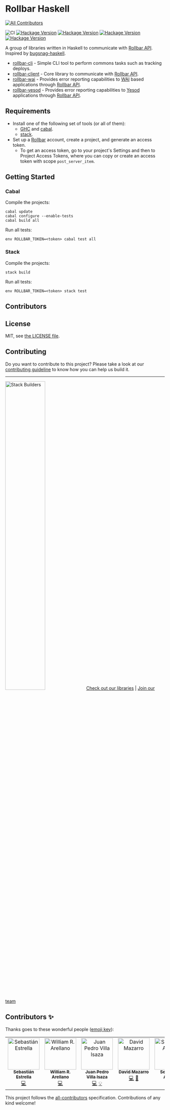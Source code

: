 # Rollbar Haskell
<!-- ALL-CONTRIBUTORS-BADGE:START - Do not remove or modify this section -->
[![All Contributors](https://img.shields.io/badge/all_contributors-1-orange.svg?style=flat-square)](#contributors-)
<!-- ALL-CONTRIBUTORS-BADGE:END -->

![CI](https://github.com/stackbuilders/rollbar-haskell/workflows/CI/badge.svg)
[![Hackage Version](https://img.shields.io/hackage/v/rollbar-cli?label=rollbar-cli)](http://hackage.haskell.org/package/rollbar-cli)
[![Hackage Version](https://img.shields.io/hackage/v/rollbar-client?label=rollbar-cli)](http://hackage.haskell.org/package/rollbar-client)
[![Hackage Version](https://img.shields.io/hackage/v/rollbar-wai?label=rollbar-cli)](http://hackage.haskell.org/package/rollbar-wai)
[![Hackage Version](https://img.shields.io/hackage/v/rollbar-yesod?label=rollbar-cli)](http://hackage.haskell.org/package/rollbar-yesod)

A group of libraries written in Haskell to communicate with [Rollbar
API][rollbar-api]. Inspired by
[bugsnag-haskell](https://github.com/pbrisbin/bugsnag-haskell).

- [rollbar-cli](rollbar-cli/) - Simple CLI tool to perform commons tasks such
  as tracking deploys.
- [rollbar-client](rollbar-client/) - Core library to communicate with [Rollbar
  API][rollbar-api].
- [rollbar-wai](rollbar-wai/) - Provides error reporting capabilities to
  [WAI](http://hackage.haskell.org/package/wai) based applications through
  [Rollbar API][rollbar-api].
- [rollbar-yesod](rollbar-yesod/) - Provides error reporting capabilities to
  [Yesod](https://www.yesodweb.com/) applications through [Rollbar
  API][rollbar-api].

## Requirements

- Install one of the following set of tools (or all of them):
  - [GHC](https://www.haskell.org/ghc/download.html) and
    [cabal](https://www.haskell.org/cabal/download.html).
  - [stack](https://docs.haskellstack.org/en/stable/README/).
- Set up a [Rollbar][rollbar] account, create a project, and generate an access
  token.
  - To get an access token, go to your project's Settings and then to Project
    Access Tokens, where you can copy or create an access token with scope
    `post_server_item`.

[rollbar]: https://rollbar.com/

## Getting Started

### Cabal

Compile the projects:

```
cabal update
cabal configure --enable-tests
cabal build all
```

Run all tests:

```
env ROLLBAR_TOKEN=<token> cabal test all
```

### Stack

Compile the projects:

```
stack build
```

Run all tests:

```
env ROLLBAR_TOKEN=<token> stack test
```

## Contributors

<!-- ALL-CONTRIBUTORS-LIST:START - Do not remove or modify this section -->
<!-- prettier-ignore-start -->
<!-- markdownlint-disable -->

<!-- markdownlint-restore -->
<!-- prettier-ignore-end -->

<!-- ALL-CONTRIBUTORS-LIST:END -->

## License

MIT, see [the LICENSE file](LICENSE).

## Contributing

Do you want to contribute to this project? Please take a look at our [contributing guideline](/docs/CONTRIBUTING.md) to know how you can help us build it.

---
<img src="https://cdn.stackbuilders.com/media/images/Sb-supports.original.png" alt="Stack Builders" width="50%"></img>
[Check out our libraries](https://github.com/stackbuilders/) | [Join our team](https://www.stackbuilders.com/join-us/)

[rollbar-api]: https://docs.rollbar.com/

## Contributors ✨

Thanks goes to these wonderful people ([emoji key](https://allcontributors.org/docs/en/emoji-key)):

<!-- ALL-CONTRIBUTORS-LIST:START - Do not remove or modify this section -->
<!-- prettier-ignore-start -->
<!-- markdownlint-disable -->
<table>
  <tbody>
    <tr>
      <td align="center" valign="top" width="14.28%"><a href="https://github.com/sestrella"><img src="https://avatars.githubusercontent.com/u/2049686?v=4?s=100" width="100px;" alt="Sebastián Estrella"/><br /><sub><b>Sebastián Estrella</b></sub></a><br /><a href="https://github.com/stackbuilders/rollbar-haskell/commits?author=sestrella" title="Code">💻</a></td>
      <td align="center" valign="top" width="14.28%"><a href="https://github.com/cptrodolfox"><img src="https://avatars.githubusercontent.com/u/20303685?v=4?s=100" width="100px;" alt="William R. Arellano"/><br /><sub><b>William R. Arellano</b></sub></a><br /><a href="https://github.com/stackbuilders/rollbar-haskell/commits?author=cptrodolfox" title="Code">💻</a></td>
      <td align="center" valign="top" width="14.28%"><a href="https://github.com/jpvillaisaza"><img src="https://avatars.githubusercontent.com/u/584947?v=4?s=100" width="100px;" alt="Juan Pedro Villa Isaza"/><br /><sub><b>Juan Pedro Villa Isaza</b></sub></a><br /><a href="https://github.com/stackbuilders/rollbar-haskell/commits?author=jpvillaisaza" title="Code">💻</a> <a href="#example-jpvillaisaza" title="Examples">💡</a></td>
      <td align="center" valign="top" width="14.28%"><a href="http://davidmazarro.com"><img src="https://avatars.githubusercontent.com/u/22799724?v=4?s=100" width="100px;" alt="David Mazarro"/><br /><sub><b>David Mazarro</b></sub></a><br /><a href="https://github.com/stackbuilders/rollbar-haskell/commits?author=DavidMazarro" title="Code">💻</a> <a href="#maintenance-DavidMazarro" title="Maintenance">🚧</a></td>
      <td align="center" valign="top" width="14.28%"><a href="https://github.com/sebas1208"><img src="https://avatars.githubusercontent.com/u/5571870?v=4?s=100" width="100px;" alt="Sebastian Avalos"/><br /><sub><b>Sebastian Avalos</b></sub></a><br /><a href="https://github.com/stackbuilders/rollbar-haskell/commits?author=sebas1208" title="Code">💻</a></td>
      <td align="center" valign="top" width="14.28%"><a href="https://github.com/psilospore"><img src="https://avatars.githubusercontent.com/u/5355976?v=4?s=100" width="100px;" alt="psilospore"/><br /><sub><b>psilospore</b></sub></a><br /><a href="https://github.com/stackbuilders/rollbar-haskell/commits?author=psilospore" title="Code">💻</a></td>
    </tr>
  </tbody>
</table>

<!-- markdownlint-restore -->
<!-- prettier-ignore-end -->

<!-- ALL-CONTRIBUTORS-LIST:END -->

This project follows the [all-contributors](https://github.com/all-contributors/all-contributors) specification. Contributions of any kind welcome!